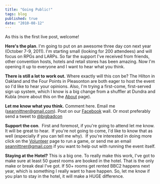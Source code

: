 ```yaml
---
title: "Going Public!"
tags: blog
published: true
date: "2010-08-12"
---
```


As this is the first live post, welcome!

**Here's the plan**. I'm going to put on an awesome three day con next year (October 7-9, 2011). I'm starting small (looking for 200 attendees) and will focus on RPGs and LARPs. So far the support I've received from friends, other convention hosts, hotels and retail stores has been amazing. Now I'm opening it up to everyone and I want to hear what you think.

**There is still a lot to work out.** Where exactly will this con be? The Hilton in Oakland and the Four Points in Pleasonton are both eager to host the event so I'd like to hear your opinions. Also, I'm trying a first-come, first-served sign up system, which I know is a big change from a shuffler at Dundra and Kubla (more about this on the [About](http://www.bigbadcon.com/?page_id=2) page).

**Let me know what you think.** Comment here. Email me ([seannittner@gmail.com](mailto:seannittner@gmail.com)). Post on our [Facebook](http://www.facebook.com/home.php?#!/pages/Big-Bad-Con/138119056223243?ref=ts) wall. Or most preferably send a tweet to [@bigbadcon](http://twitter.com/bigbadcon)

**Support the con**.  First and foremost, if you're going to attend let me know. It will be great to hear.  If you're not going to come, I'd like to know that as well (especially if you can tell me why).  If you're interested in doing more click on the [Volunteer](http://www.bigbadcon.com/?page_id=7) page to run a game, or send me an email [seannittner@gmail.com](mailto:seannittner@gmail.com) if you want to help out with running the event itself.

**Staying at the Hotel?** This is a big one. To really make this work, I've got to make sure at least 50 guest rooms are booked in the hotel. That is the only make or break deal I've got. If 50+ rooms get rented BBC2 happens next year, which is something I really want to have happen. So, let me know if you plan to stay in the hotel, it will make a HUGE difference.

